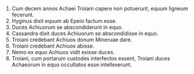 1. Cum decem annos Achaei Troiam capere non potuerunt, equum ligneum fecerunt.
2. Hyginus dixit equum ab Epeio factum esse.
3. Duces Achiuorum se abscondiderunt in equo.
4. Cassandra dixit duces Achiuorum se abscondidisse in equo.
5. Troiani credebant Achiuos donum Mineruae dare.
6. Troiani credebant Achiuos abisse.
7. Nemo ex equo Achiuos vidit exisse duces.
8. Troiani, cum portarum custodes interfectos essent, Troiani duces Achaeorum in equo occultatos esse intellexerunt.
